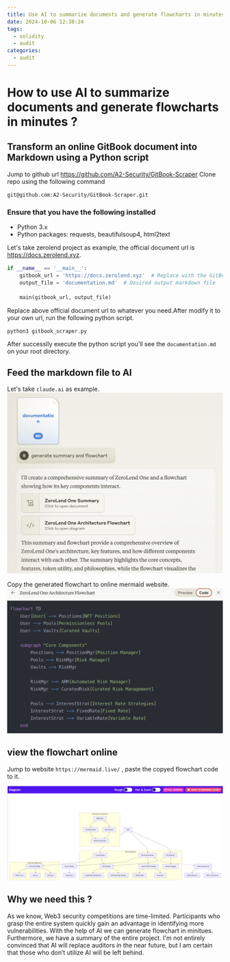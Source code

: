 ```yaml
---
title: Use AI to summarize documents and generate flowcharts in minutes
date: 2024-10-06 12:38:24
tags:
  - solidity
  - audit
categories:
  - audit
---
```


# How to use AI to summarize documents and generate flowcharts in minutes ?

## Transform an online GitBook document into Markdown using a Python script

Jump to github url <https://github.com/A2-Security/GitBook-Scraper>
Clone repo using the following command
```shell
git@github.com:A2-Security/GitBook-Scraper.git
```

### Ensure that you have the following installed
- Python 3.x
- Python packages: requests, beautifulsoup4, html2text

Let's take zerolend project as example, the official document url is <https://docs.zerolend.xyz>. 

```python
if __name__ == '__main__':
    gitbook_url = 'https://docs.zerolend.xyz'  # Replace with the GitBook URL
    output_file = 'documentation.md'  # Desired output markdown file

    main(gitbook_url, output_file)
```

Replace above official document url to whatever you need.After modify it to your own url, run the following python script.

```shell
python3 gitbook_scraper.py
```

After successlly execute the python script you'll see the `documentation.md` on your root directory.

## Feed the markdown file to AI
Let's take `claude.ai`  as example.
![claude.ai](https://raw.githubusercontent.com/coffiasd/images/main/202410061312301.png)

Copy the generated flowchart to online mermaid website.
![](https://raw.githubusercontent.com/coffiasd/images/main/202410061311746.png)

## view the flowchart online
Jump to website `https://mermaid.live/` , paste the copyed flowchart code to it.

![](https://raw.githubusercontent.com/coffiasd/images/main/202410061313342.png)

## Why we need this ?
As we know, Web3 security competitions are time-limited. Participants who grasp the entire system quickly gain an advantage in identifying more vulnerabilities. With the help of AI we can generate flowchart in minitues. Furthermore, we have a summary of the entire project. I'm not entirely convinced that AI will replace auditors in the near future, but I am certain that those who don’t utilize AI will be left behind.